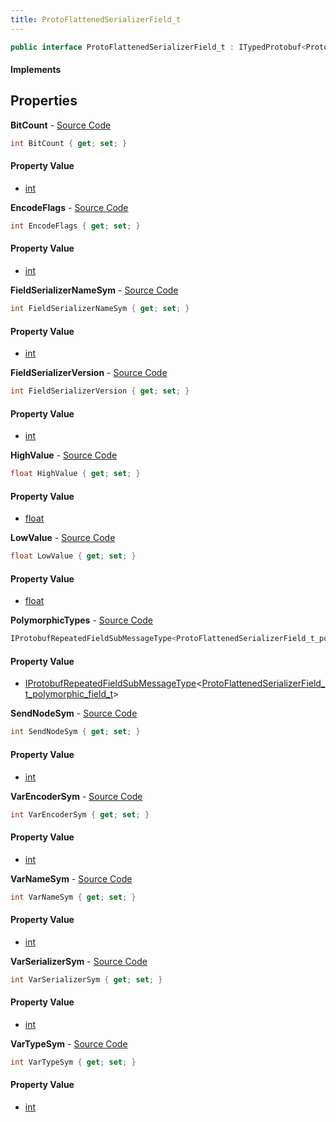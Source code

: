 ```yaml
---
title: ProtoFlattenedSerializerField_t
---
```


```csharp
public interface ProtoFlattenedSerializerField_t : ITypedProtobuf<ProtoFlattenedSerializerField_t>, INativeHandle
```

#### Implements

## Properties

**BitCount** - [Source Code](https://github.com/swiftly-solution/swiftlys2/blob/main/managed/src/SwiftlyS2.Generated/Protobufs/Interfaces/ProtoFlattenedSerializerField_t.cs#L19)

```csharp
int BitCount { get; set; }
```

#### Property Value

- [int](https://learn.microsoft.com/dotnet/api/system.int32)

**EncodeFlags** - [Source Code](https://github.com/swiftly-solution/swiftlys2/blob/main/managed/src/SwiftlyS2.Generated/Protobufs/Interfaces/ProtoFlattenedSerializerField_t.cs#L28)

```csharp
int EncodeFlags { get; set; }
```

#### Property Value

- [int](https://learn.microsoft.com/dotnet/api/system.int32)

**FieldSerializerNameSym** - [Source Code](https://github.com/swiftly-solution/swiftlys2/blob/main/managed/src/SwiftlyS2.Generated/Protobufs/Interfaces/ProtoFlattenedSerializerField_t.cs#L31)

```csharp
int FieldSerializerNameSym { get; set; }
```

#### Property Value

- [int](https://learn.microsoft.com/dotnet/api/system.int32)

**FieldSerializerVersion** - [Source Code](https://github.com/swiftly-solution/swiftlys2/blob/main/managed/src/SwiftlyS2.Generated/Protobufs/Interfaces/ProtoFlattenedSerializerField_t.cs#L34)

```csharp
int FieldSerializerVersion { get; set; }
```

#### Property Value

- [int](https://learn.microsoft.com/dotnet/api/system.int32)

**HighValue** - [Source Code](https://github.com/swiftly-solution/swiftlys2/blob/main/managed/src/SwiftlyS2.Generated/Protobufs/Interfaces/ProtoFlattenedSerializerField_t.cs#L25)

```csharp
float HighValue { get; set; }
```

#### Property Value

- [float](https://learn.microsoft.com/dotnet/api/system.single)

**LowValue** - [Source Code](https://github.com/swiftly-solution/swiftlys2/blob/main/managed/src/SwiftlyS2.Generated/Protobufs/Interfaces/ProtoFlattenedSerializerField_t.cs#L22)

```csharp
float LowValue { get; set; }
```

#### Property Value

- [float](https://learn.microsoft.com/dotnet/api/system.single)

**PolymorphicTypes** - [Source Code](https://github.com/swiftly-solution/swiftlys2/blob/main/managed/src/SwiftlyS2.Generated/Protobufs/Interfaces/ProtoFlattenedSerializerField_t.cs#L43)

```csharp
IProtobufRepeatedFieldSubMessageType<ProtoFlattenedSerializerField_t_polymorphic_field_t> PolymorphicTypes { get; }
```

#### Property Value

- [IProtobufRepeatedFieldSubMessageType](/docs/api/shared/netmessages/iprotobufrepeatedfieldsubmessagetype-1)<[ProtoFlattenedSerializerField_t_polymorphic_field_t](/docs/api/shared/protobufdefinitions/protoflattenedserializerfield_t_polymorphic_field_t)>

**SendNodeSym** - [Source Code](https://github.com/swiftly-solution/swiftlys2/blob/main/managed/src/SwiftlyS2.Generated/Protobufs/Interfaces/ProtoFlattenedSerializerField_t.cs#L37)

```csharp
int SendNodeSym { get; set; }
```

#### Property Value

- [int](https://learn.microsoft.com/dotnet/api/system.int32)

**VarEncoderSym** - [Source Code](https://github.com/swiftly-solution/swiftlys2/blob/main/managed/src/SwiftlyS2.Generated/Protobufs/Interfaces/ProtoFlattenedSerializerField_t.cs#L40)

```csharp
int VarEncoderSym { get; set; }
```

#### Property Value

- [int](https://learn.microsoft.com/dotnet/api/system.int32)

**VarNameSym** - [Source Code](https://github.com/swiftly-solution/swiftlys2/blob/main/managed/src/SwiftlyS2.Generated/Protobufs/Interfaces/ProtoFlattenedSerializerField_t.cs#L16)

```csharp
int VarNameSym { get; set; }
```

#### Property Value

- [int](https://learn.microsoft.com/dotnet/api/system.int32)

**VarSerializerSym** - [Source Code](https://github.com/swiftly-solution/swiftlys2/blob/main/managed/src/SwiftlyS2.Generated/Protobufs/Interfaces/ProtoFlattenedSerializerField_t.cs#L46)

```csharp
int VarSerializerSym { get; set; }
```

#### Property Value

- [int](https://learn.microsoft.com/dotnet/api/system.int32)

**VarTypeSym** - [Source Code](https://github.com/swiftly-solution/swiftlys2/blob/main/managed/src/SwiftlyS2.Generated/Protobufs/Interfaces/ProtoFlattenedSerializerField_t.cs#L13)

```csharp
int VarTypeSym { get; set; }
```

#### Property Value

- [int](https://learn.microsoft.com/dotnet/api/system.int32)

